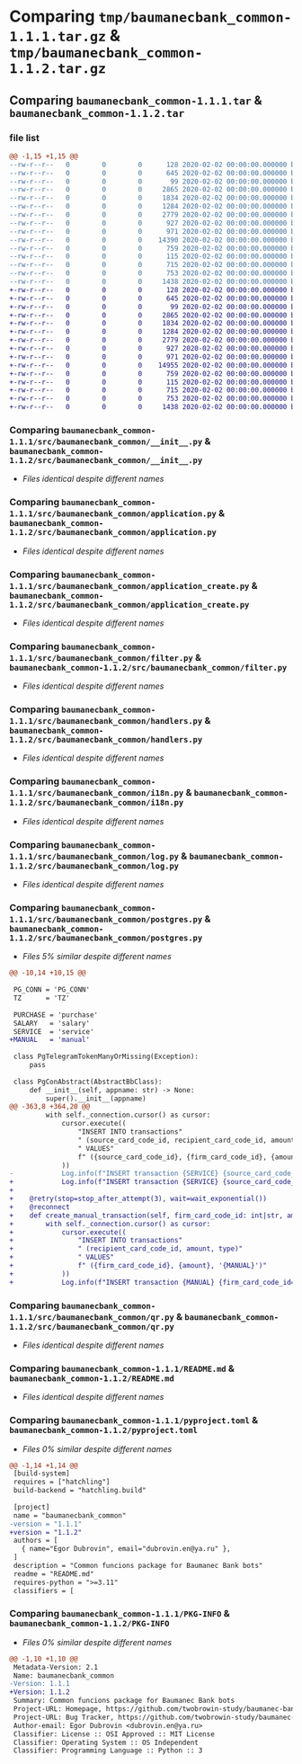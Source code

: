 # Comparing `tmp/baumanecbank_common-1.1.1.tar.gz` & `tmp/baumanecbank_common-1.1.2.tar.gz`

## Comparing `baumanecbank_common-1.1.1.tar` & `baumanecbank_common-1.1.2.tar`

### file list

```diff
@@ -1,15 +1,15 @@
--rw-r--r--   0        0        0      128 2020-02-02 00:00:00.000000 baumanecbank_common-1.1.1/Makefile
--rw-r--r--   0        0        0      645 2020-02-02 00:00:00.000000 baumanecbank_common-1.1.1/src/baumanecbank_common/__init__.py
--rw-r--r--   0        0        0       99 2020-02-02 00:00:00.000000 baumanecbank_common-1.1.1/src/baumanecbank_common/abstract.py
--rw-r--r--   0        0        0     2865 2020-02-02 00:00:00.000000 baumanecbank_common-1.1.1/src/baumanecbank_common/application.py
--rw-r--r--   0        0        0     1834 2020-02-02 00:00:00.000000 baumanecbank_common-1.1.1/src/baumanecbank_common/application_create.py
--rw-r--r--   0        0        0     1284 2020-02-02 00:00:00.000000 baumanecbank_common-1.1.1/src/baumanecbank_common/filter.py
--rw-r--r--   0        0        0     2779 2020-02-02 00:00:00.000000 baumanecbank_common-1.1.1/src/baumanecbank_common/handlers.py
--rw-r--r--   0        0        0      927 2020-02-02 00:00:00.000000 baumanecbank_common-1.1.1/src/baumanecbank_common/i18n.py
--rw-r--r--   0        0        0      971 2020-02-02 00:00:00.000000 baumanecbank_common-1.1.1/src/baumanecbank_common/log.py
--rw-r--r--   0        0        0    14390 2020-02-02 00:00:00.000000 baumanecbank_common-1.1.1/src/baumanecbank_common/postgres.py
--rw-r--r--   0        0        0      759 2020-02-02 00:00:00.000000 baumanecbank_common-1.1.1/src/baumanecbank_common/qr.py
--rw-r--r--   0        0        0      115 2020-02-02 00:00:00.000000 baumanecbank_common-1.1.1/.gitignore
--rw-r--r--   0        0        0      715 2020-02-02 00:00:00.000000 baumanecbank_common-1.1.1/README.md
--rw-r--r--   0        0        0      753 2020-02-02 00:00:00.000000 baumanecbank_common-1.1.1/pyproject.toml
--rw-r--r--   0        0        0     1438 2020-02-02 00:00:00.000000 baumanecbank_common-1.1.1/PKG-INFO
+-rw-r--r--   0        0        0      128 2020-02-02 00:00:00.000000 baumanecbank_common-1.1.2/Makefile
+-rw-r--r--   0        0        0      645 2020-02-02 00:00:00.000000 baumanecbank_common-1.1.2/src/baumanecbank_common/__init__.py
+-rw-r--r--   0        0        0       99 2020-02-02 00:00:00.000000 baumanecbank_common-1.1.2/src/baumanecbank_common/abstract.py
+-rw-r--r--   0        0        0     2865 2020-02-02 00:00:00.000000 baumanecbank_common-1.1.2/src/baumanecbank_common/application.py
+-rw-r--r--   0        0        0     1834 2020-02-02 00:00:00.000000 baumanecbank_common-1.1.2/src/baumanecbank_common/application_create.py
+-rw-r--r--   0        0        0     1284 2020-02-02 00:00:00.000000 baumanecbank_common-1.1.2/src/baumanecbank_common/filter.py
+-rw-r--r--   0        0        0     2779 2020-02-02 00:00:00.000000 baumanecbank_common-1.1.2/src/baumanecbank_common/handlers.py
+-rw-r--r--   0        0        0      927 2020-02-02 00:00:00.000000 baumanecbank_common-1.1.2/src/baumanecbank_common/i18n.py
+-rw-r--r--   0        0        0      971 2020-02-02 00:00:00.000000 baumanecbank_common-1.1.2/src/baumanecbank_common/log.py
+-rw-r--r--   0        0        0    14955 2020-02-02 00:00:00.000000 baumanecbank_common-1.1.2/src/baumanecbank_common/postgres.py
+-rw-r--r--   0        0        0      759 2020-02-02 00:00:00.000000 baumanecbank_common-1.1.2/src/baumanecbank_common/qr.py
+-rw-r--r--   0        0        0      115 2020-02-02 00:00:00.000000 baumanecbank_common-1.1.2/.gitignore
+-rw-r--r--   0        0        0      715 2020-02-02 00:00:00.000000 baumanecbank_common-1.1.2/README.md
+-rw-r--r--   0        0        0      753 2020-02-02 00:00:00.000000 baumanecbank_common-1.1.2/pyproject.toml
+-rw-r--r--   0        0        0     1438 2020-02-02 00:00:00.000000 baumanecbank_common-1.1.2/PKG-INFO
```

### Comparing `baumanecbank_common-1.1.1/src/baumanecbank_common/__init__.py` & `baumanecbank_common-1.1.2/src/baumanecbank_common/__init__.py`

 * *Files identical despite different names*

### Comparing `baumanecbank_common-1.1.1/src/baumanecbank_common/application.py` & `baumanecbank_common-1.1.2/src/baumanecbank_common/application.py`

 * *Files identical despite different names*

### Comparing `baumanecbank_common-1.1.1/src/baumanecbank_common/application_create.py` & `baumanecbank_common-1.1.2/src/baumanecbank_common/application_create.py`

 * *Files identical despite different names*

### Comparing `baumanecbank_common-1.1.1/src/baumanecbank_common/filter.py` & `baumanecbank_common-1.1.2/src/baumanecbank_common/filter.py`

 * *Files identical despite different names*

### Comparing `baumanecbank_common-1.1.1/src/baumanecbank_common/handlers.py` & `baumanecbank_common-1.1.2/src/baumanecbank_common/handlers.py`

 * *Files identical despite different names*

### Comparing `baumanecbank_common-1.1.1/src/baumanecbank_common/i18n.py` & `baumanecbank_common-1.1.2/src/baumanecbank_common/i18n.py`

 * *Files identical despite different names*

### Comparing `baumanecbank_common-1.1.1/src/baumanecbank_common/log.py` & `baumanecbank_common-1.1.2/src/baumanecbank_common/log.py`

 * *Files identical despite different names*

### Comparing `baumanecbank_common-1.1.1/src/baumanecbank_common/postgres.py` & `baumanecbank_common-1.1.2/src/baumanecbank_common/postgres.py`

 * *Files 5% similar despite different names*

```diff
@@ -10,14 +10,15 @@
 
 PG_CONN = 'PG_CONN'
 TZ      = 'TZ'
 
 PURCHASE = 'purchase'
 SALARY   = 'salary'
 SERVICE  = 'service'
+MANUAL   = 'manual'
 
 class PgTelegramTokenManyOrMissing(Exception):
     pass
 
 class PgConAbstract(AbstractBbClass):
     def __init__(self, appname: str) -> None:
         super().__init__(appname)
@@ -363,8 +364,20 @@
         with self._connection.cursor() as cursor:
             cursor.execute((
                 "INSERT INTO transactions"
                 " (source_card_code_id, recipient_card_code_id, amount, type)"
                 " VALUES"
                 f" ({source_card_code_id}, {firm_card_code_id}, {amount}, '{SERVICE}')"
             ))
-            Log.info(f"INSERT transaction {SERVICE} {source_card_code_id=} {firm_card_code_id=} {amount=}")
+            Log.info(f"INSERT transaction {SERVICE} {source_card_code_id=} {firm_card_code_id=} {amount=}")
+    
+    @retry(stop=stop_after_attempt(3), wait=wait_exponential())
+    @reconnect
+    def create_manual_transaction(self, firm_card_code_id: int|str, amount: float) -> None:
+        with self._connection.cursor() as cursor:
+            cursor.execute((
+                "INSERT INTO transactions"
+                " (recipient_card_code_id, amount, type)"
+                " VALUES"
+                f" ({firm_card_code_id}, {amount}, '{MANUAL}')"
+            ))
+            Log.info(f"INSERT transaction {MANUAL} {firm_card_code_id=} {amount=}")
```

### Comparing `baumanecbank_common-1.1.1/src/baumanecbank_common/qr.py` & `baumanecbank_common-1.1.2/src/baumanecbank_common/qr.py`

 * *Files identical despite different names*

### Comparing `baumanecbank_common-1.1.1/README.md` & `baumanecbank_common-1.1.2/README.md`

 * *Files identical despite different names*

### Comparing `baumanecbank_common-1.1.1/pyproject.toml` & `baumanecbank_common-1.1.2/pyproject.toml`

 * *Files 0% similar despite different names*

```diff
@@ -1,14 +1,14 @@
 [build-system]
 requires = ["hatchling"]
 build-backend = "hatchling.build"
 
 [project]
 name = "baumanecbank_common"
-version = "1.1.1"
+version = "1.1.2"
 authors = [
   { name="Egor Dubrovin", email="dubrovin.en@ya.ru" },
 ]
 description = "Common funcions package for Baumanec Bank bots"
 readme = "README.md"
 requires-python = ">=3.11"
 classifiers = [
```

### Comparing `baumanecbank_common-1.1.1/PKG-INFO` & `baumanecbank_common-1.1.2/PKG-INFO`

 * *Files 0% similar despite different names*

```diff
@@ -1,10 +1,10 @@
 Metadata-Version: 2.1
 Name: baumanecbank_common
-Version: 1.1.1
+Version: 1.1.2
 Summary: Common funcions package for Baumanec Bank bots
 Project-URL: Homepage, https://github.com/twobrowin-study/baumanec-bank
 Project-URL: Bug Tracker, https://github.com/twobrowin-study/baumanec-bank/issues
 Author-email: Egor Dubrovin <dubrovin.en@ya.ru>
 Classifier: License :: OSI Approved :: MIT License
 Classifier: Operating System :: OS Independent
 Classifier: Programming Language :: Python :: 3
```

